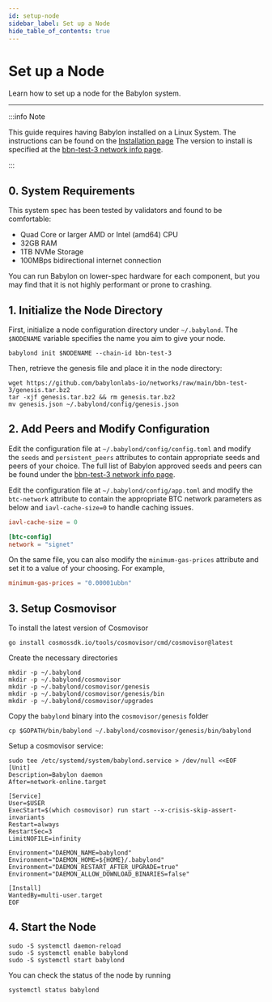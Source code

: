 ```yaml
---
id: setup-node
sidebar_label: Set up a Node
hide_table_of_contents: true
---
```


# Set up a Node

Learn how to set up a node for the Babylon system.

---

:::info Note

This guide requires having Babylon installed on a Linux System. The instructions
can be found on the [Installation page](/docs/user-guides/installation.md) The
version to install is specified at the [bbn-test-3 network info
page](https://github.com/babylonlabs-io/networks/tree/main/bbn-test-3).

:::

## 0. System Requirements

This system spec has been tested by validators and found to be comfortable:

- Quad Core or larger AMD or Intel (amd64) CPU
- 32GB RAM
- 1TB NVMe Storage
- 100MBps bidirectional internet connection

You can run Babylon on lower-spec hardware for each component, but you may find
that it is not highly performant or prone to crashing.

## 1. Initialize the Node Directory

First, initialize a node configuration directory under `~/.babylond`. The
`$NODENAME` variable specifies the name you aim to give your node.

```console
babylond init $NODENAME --chain-id bbn-test-3
```

Then, retrieve the genesis file and place it in the node directory:

```console
wget https://github.com/babylonlabs-io/networks/raw/main/bbn-test-3/genesis.tar.bz2
tar -xjf genesis.tar.bz2 && rm genesis.tar.bz2
mv genesis.json ~/.babylond/config/genesis.json
```

## 2. Add Peers and Modify Configuration

Edit the configuration file at `~/.babylond/config/config.toml` and modify the
`seeds` and `persistent_peers` attributes to contain appropriate seeds and peers
of your choice. The full list of Babylon approved seeds and peers can be found
under the [bbn-test-3 network info
page](https://github.com/babylonlabs-io/networks/tree/main/bbn-test-3).

Edit the configuration file at `~/.babylond/config/app.toml` and modify the
`btc-network` attribute to contain the appropriate BTC network parameters as
below and `iavl-cache-size=0` to handle caching issues.

```toml
iavl-cache-size = 0

[btc-config]
network = "signet"
```

On the same file, you can also modify the `minimum-gas-prices` attribute and set
it to a value of your choosing. For example,

```toml
minimum-gas-prices = "0.00001ubbn"
```

## 3. Setup Cosmovisor

To install the latest version of Cosmovisor

```console
go install cosmossdk.io/tools/cosmovisor/cmd/cosmovisor@latest
```

Create the necessary directories

```console
mkdir -p ~/.babylond
mkdir -p ~/.babylond/cosmovisor
mkdir -p ~/.babylond/cosmovisor/genesis
mkdir -p ~/.babylond/cosmovisor/genesis/bin
mkdir -p ~/.babylond/cosmovisor/upgrades
```

Copy the `babylond` binary into the `cosmovisor/genesis` folder

```console
cp $GOPATH/bin/babylond ~/.babylond/cosmovisor/genesis/bin/babylond
```

Setup a cosmovisor service:

```console
sudo tee /etc/systemd/system/babylond.service > /dev/null <<EOF
[Unit]
Description=Babylon daemon
After=network-online.target

[Service]
User=$USER
ExecStart=$(which cosmovisor) run start --x-crisis-skip-assert-invariants
Restart=always
RestartSec=3
LimitNOFILE=infinity

Environment="DAEMON_NAME=babylond"
Environment="DAEMON_HOME=${HOME}/.babylond"
Environment="DAEMON_RESTART_AFTER_UPGRADE=true"
Environment="DAEMON_ALLOW_DOWNLOAD_BINARIES=false"

[Install]
WantedBy=multi-user.target
EOF
```

## 4. Start the Node

```console
sudo -S systemctl daemon-reload
sudo -S systemctl enable babylond
sudo -S systemctl start babylond
```

You can check the status of the node by running

```console
systemctl status babylond
```
